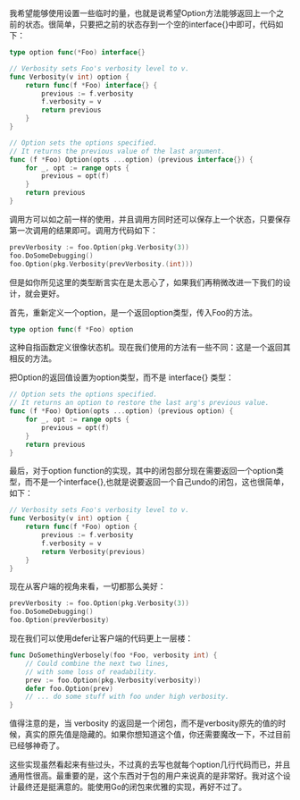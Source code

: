 我希望能够使用设置一些临时的量，也就是说希望Option方法能够返回上一个之前的状态。很简单，只要把之前的状态存到一个空的interface{}中即可，代码如下：

```go
type option func(*Foo) interface{}

// Verbosity sets Foo's verbosity level to v.
func Verbosity(v int) option {
    return func(f *Foo) interface{} {
        previous := f.verbosity
        f.verbosity = v
        return previous
    }
}

// Option sets the options specified.
// It returns the previous value of the last argument.
func (f *Foo) Option(opts ...option) (previous interface{}) {
    for _, opt := range opts {
        previous = opt(f)
    }
    return previous
}
```

调用方可以如之前一样的使用，并且调用方同时还可以保存上一个状态，只要保存第一次调用的结果即可。调用方代码如下：

```go
prevVerbosity := foo.Option(pkg.Verbosity(3))
foo.DoSomeDebugging()
foo.Option(pkg.Verbosity(prevVerbosity.(int)))
```

但是如你所见这里的类型断言实在是太恶心了，如果我们再稍微改进一下我们的设计，就会更好。

首先，重新定义一个option，是一个返回option类型，传入Foo的方法。

```go
type option func(f *Foo) option
```

这种自指函数定义很像状态机。现在我们使用的方法有一些不同：这是一个返回其相反的方法。

把Option的返回值设置为option类型，而不是 interface{} 类型：

```go
// Option sets the options specified.
// It returns an option to restore the last arg's previous value.
func (f *Foo) Option(opts ...option) (previous option) {
    for _, opt := range opts {
        previous = opt(f)
    }
    return previous
}
```

最后，对于option function的实现，其中的闭包部分现在需要返回一个option类型，而不是一个interface{},也就是说要返回一个自己undo的闭包，这也很简单，如下：

```go
// Verbosity sets Foo's verbosity level to v.
func Verbosity(v int) option {
    return func(f *Foo) option {
        previous := f.verbosity
        f.verbosity = v
        return Verbosity(previous)
    }
}
```

现在从客户端的视角来看，一切都那么美好：

```go
prevVerbosity := foo.Option(pkg.Verbosity(3))
foo.DoSomeDebugging()
foo.Option(prevVerbosity)
```

现在我们可以使用defer让客户端的代码更上一层楼：

```go
func DoSomethingVerbosely(foo *Foo, verbosity int) {
    // Could combine the next two lines,
    // with some loss of readability.
    prev := foo.Option(pkg.Verbosity(verbosity))
    defer foo.Option(prev)
    // ... do some stuff with foo under high verbosity.
}
```

值得注意的是，当 verbosity 的返回是一个闭包，而不是verbosity原先的值的时候，真实的原先值是隐藏的。如果你想知道这个值，你还需要魔改一下，不过目前已经够神奇了。

这些实现虽然看起来有些过头，不过真的去写也就每个option几行代码而已，并且通用性很高。最重要的是，这个东西对于包的用户来说真的是非常好。我对这个设计最终还是挺满意的。能使用Go的闭包来优雅的实现，再好不过了。